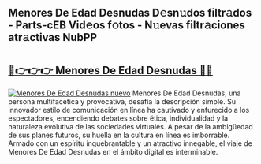 ## Menores De Edad Desnudas D𝚎sn𝚞dos filtr𝚊dos - Parts-cEB Vid𝚎os f𝚘tos - N𝚞evas filtr𝚊ciones atr𝚊ctivas NubPP

# <h2><a href="http://mb3spa.tromn.icu/?c=Menores+De+Edad+Desnudas">🔗👉👉👉 Menores De Edad Desnudas 🔗🔗</a></h2>

[![Menores De Edad Desnudas nuevo](https://i.imgur.com/pEAQMta.gif)](http://mb3spa.tromn.icu/?c=Menores+De+Edad+Desnudas)
Menores De Edad Desnudas, una persona multifacética y provocativa, desafía la descripción simple. Su innovador estilo de comunicación en línea ha cautivado y enfurecido a los espectadores, encendiendo debates sobre ética, individualidad y la naturaleza evolutiva de las sociedades virtuales. A pesar de la ambigüedad de sus planes futuros, su huella en la cultura en línea es imborrable. Armado con un espíritu inquebrantable y un atractivo innegable, el viaje de Menores De Edad Desnudas en el ámbito digital es interminable.
